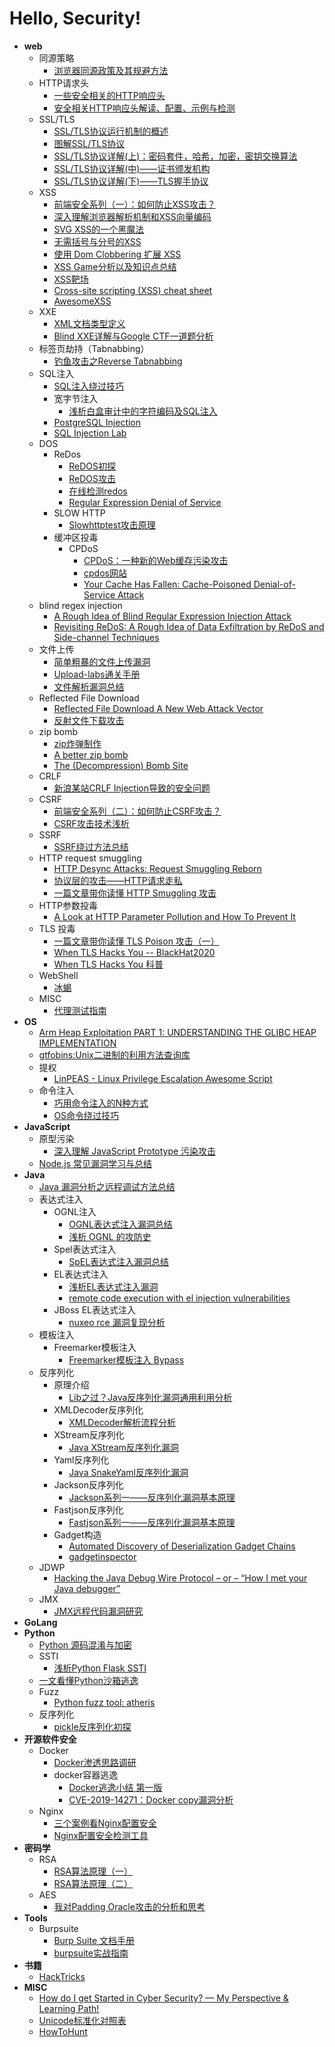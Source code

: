 # Hello, Security!

- **web**
  - 同源策略
    - [浏览器同源政策及其规避方法](https://www.ruanyifeng.com/blog/2016/04/same-origin-policy.html)
  - HTTP请求头
    - [一些安全相关的HTTP响应头](https://imququ.com/post/web-security-and-response-header.html)
    - [安全相关HTTP响应头解读、配置、示例与检测](https://xz.aliyun.com/t/7202)
  - SSL/TLS
    - [SSL/TLS协议运行机制的概述](http://www.ruanyifeng.com/blog/2014/02/ssl_tls.html)
    - [图解SSL/TLS协议](http://www.ruanyifeng.com/blog/2014/09/illustration-ssl.html)
    - [SSL/TLS协议详解(上)：密码套件，哈希，加密，密钥交换算法](https://xz.aliyun.com/t/2526)
    - [SSL/TLS协议详解(中)——证书颁发机构](https://xz.aliyun.com/t/2530)
    - [SSL/TLS协议详解(下)——TLS握手协议](https://xz.aliyun.com/t/2531)
  - XSS
    - [前端安全系列（一）：如何防止XSS攻击？](https://tech.meituan.com/2018/09/27/fe-security.html)
    - [深入理解浏览器解析机制和XSS向量编码](http://bobao.360.cn/learning/detail/292.html)
    - [SVG XSS的一个黑魔法](https://www.hackersb.cn/hacker/85.html)
    - [无需括号与分号的XSS](https://www.anquanke.com/post/id/178610)
    - [使用 Dom Clobbering 扩展 XSS](https://xz.aliyun.com/t/7329)
    - [XSS Game分析以及知识点总结](https://www.freebuf.com/articles/web/245209.html)
    - [XSS靶场](http://prompt.ml/4)
    - [Cross-site scripting (XSS) cheat sheet](https://portswigger.net/web-security/cross-site-scripting/cheat-sheet)
    - [AwesomeXSS](https://github.com/s0md3v/AwesomeXSS)
  - XXE
    - [XML文档类型定义](http://210.34.136.253:8488/XML_Study_New/Chapter4.htm)
    - [Blind XXE详解与Google CTF一道题分析](https://www.freebuf.com/vuls/207639.html)
  - 标签页劫持（Tabnabbing）
    - [钓鱼攻击之Reverse Tabnabbing](https://xz.aliyun.com/t/7080)
  - SQL注入
    - [SQL注入绕过技巧](http://byd.dropsec.xyz/2016/08/01/SQL-Injection%E7%BB%95%E8%BF%87%E6%8A%80%E5%B7%A7/)
    - 宽字节注入
      - [浅析白盒审计中的字符编码及SQL注入](https://www.leavesongs.com/PENETRATION/mutibyte-sql-inject.html)
    - [PostgreSQL Injection](https://evi1cg.me/archives/PostgreSQL-Injection.html)
    - [SQL Injection Lab](https://tryhackme.com/room/sqlilab)
  - DOS
    - ReDos
      - [ReDOS初探](http://www.lmxspace.com/2019/02/16/ReDOS%E5%88%9D%E6%8E%A2/)
      - [ReDOS攻击](https://lingwu111.github.io/ReDOS.html)
      - [在线检测redos](http://redos-checker.surge.sh/)
      - [Regular Expression Denial of Service](https://www.checkmarx.com/wp-content/uploads/2015/03/ReDoS-Attacks.pdf)
    - SLOW HTTP 
      - [Slowhttptest攻击原理](https://cloud.tencent.com/developer/article/1180216)
    - 缓冲区投毒
      - CPDoS
        - [CPDoS：一种新的Web缓存污染攻击](https://www.anquanke.com/post/id/189507)
        - [cpdos网站](https://cpdos.org/)
        - [Your Cache Has Fallen: Cache-Poisoned Denial-of-Service Attack](https://cpdos.org/paper/Your_Cache_Has_Fallen__Cache_Poisoned_Denial_of_Service_Attack__Preprint_.pdf)
  - blind regex injection
    - [A Rough Idea of Blind Regular Expression Injection Attack](https://diary.shift-js.info/blind-regular-expression-injection/)
    - [Revisiting ReDoS: A Rough Idea of Data Exfiltration by ReDoS and Side-channel Techniques](https://speakerdeck.com/lmt_swallow/revisiting-redos-a-rough-idea-of-data-exfiltration-by-redos-and-side-channel-techniques)
  - 文件上传
    - [简单粗暴的文件上传漏洞](https://paper.seebug.org/560/)
    - [Upload-labs通关手册](https://xz.aliyun.com/t/2435)
    - [文件解析漏洞总结](https://www.smi1e.top/%E6%96%87%E4%BB%B6%E8%A7%A3%E6%9E%90%E6%BC%8F%E6%B4%9E%E6%80%BB%E7%BB%93/)
  - Reflected File Download
    - [Reflected File Download A New Web Attack Vector](https://www.wooyaa.me/download/RFD.pdf)
    - [反射文件下载攻击](https://wooyaa.me/archives/RFD-Attack)
  - zip bomb
    - [zip炸弹制作](https://github.com/abdulfatir/ZipBomb)
    - [A better zip bomb](https://zerosun.top/2019/07/07/A-better-zip-bomb/)
    - [The (Decompression) Bomb Site](https://bomb.codes/)
  - CRLF
    - [新浪某站CRLF Injection导致的安全问题](https://www.leavesongs.com/PENETRATION/Sina-CRLF-Injection.html)
  - CSRF
    - [前端安全系列（二）：如何防止CSRF攻击？](https://tech.meituan.com/2018/10/11/fe-security-csrf.html)
    - [CSRF攻击技术浅析](https://xz.aliyun.com/t/8186)
  - SSRF
    - [SSRF绕过方法总结](http://byd.dropsec.xyz/2017/11/21/SSRF%E7%BB%95%E8%BF%87%E6%96%B9%E6%B3%95%E6%80%BB%E7%BB%93/)
  - HTTP request smuggling
    - [HTTP Desync Attacks: Request Smuggling Reborn](https://portswigger.net/research/http-desync-attacks-request-smuggling-reborn#top)
    - [协议层的攻击——HTTP请求走私](https://paper.seebug.org/1048/)
    - [一篇文章带你读懂 HTTP Smuggling 攻击](https://xz.aliyun.com/t/6878#toc-16)
  - HTTP参数投毒
    - [A Look at HTTP Parameter Pollution and How To Prevent It](https://securityintelligence.com/posts/how-to-prevent-http-parameter-pollution/) 
  - TLS 投毒
    - [一篇文章带你读懂 TLS Poison 攻击（一）](https://mp.weixin.qq.com/s/tAba3-qb5YGtlzH7y6PFvg)
    - [When TLS Hacks You -- BlackHat2020](http://zeroyu.xyz/2020/08/11/When-TLS-Hacks-You-BlackHat2020/)
    - [When TLS Hacks You 科普](https://mp.weixin.qq.com/s/-NABL-xz1Allxr6SKGiYcQ)
  - WebShell
    - [冰蝎](https://github.com/rebeyond/Behinder)
  - MISC
    - [代理测试指南](https://github.com/GrrrDog/weird_proxies)
- **OS**
  - [Arm Heap Exploitation
PART 1: UNDERSTANDING THE GLIBC HEAP IMPLEMENTATION](https://azeria-labs.com/heap-exploitation-part-1-understanding-the-glibc-heap-implementation/)
  - [gtfobins:Unix二进制的利用方法查询库](https://gtfobins.github.io/)
  - 提权
    - [LinPEAS - Linux Privilege Escalation Awesome Script](https://github.com/carlospolop/privilege-escalation-awesome-scripts-suite/tree/master/linPEAS)
  - 命令注入
    - [巧用命令注入的N种方式](https://mp.weixin.qq.com/s/Hm6TiLHiAygrJr-MGRq9Mw)
    - [OS命令绕过技巧](https://github.com/swisskyrepo/PayloadsAllTheThings/tree/master/Command%20Injection)
- **JavaScript**
  - 原型污染
    - [深入理解 JavaScript Prototype 污染攻击](https://www.leavesongs.com/PENETRATION/javascript-prototype-pollution-attack.html)
  - [Node.js 常见漏洞学习与总结](https://threezh1.com/2020/01/30/NodeJsVulns/)
- **Java**
  - [Java 漏洞分析之远程调试方法总结](https://paper.seebug.org/1316/#weblogicdocker)
  - 表达式注入
    - OGNL注入
      - [OGNL表达式注入漏洞总结](https://www.mi1k7ea.com/2020/03/16/OGNL%E8%A1%A8%E8%BE%BE%E5%BC%8F%E6%B3%A8%E5%85%A5%E6%BC%8F%E6%B4%9E%E6%80%BB%E7%BB%93/#0x03-OGNL%E8%A1%A8%E8%BE%BE%E5%BC%8F%E6%B3%A8%E5%85%A5%E6%BC%8F%E6%B4%9E)
      - [浅析 OGNL 的攻防史](https://paper.seebug.org/794/)
    - Spel表达式注入
      - [SpEL表达式注入漏洞总结](https://www.mi1k7ea.com/2020/01/10/SpEL%E8%A1%A8%E8%BE%BE%E5%BC%8F%E6%B3%A8%E5%85%A5%E6%BC%8F%E6%B4%9E%E6%80%BB%E7%BB%93/)
    - EL表达式注入
      - [浅析EL表达式注入漏洞](https://xz.aliyun.com/t/7692)
      - [remote code execution with el injection vulnerabilities](https://www.exploit-db.com/docs/english/46303-remote-code-execution-with-el-injection-vulnerabilities.pdf)
    - JBoss EL表达式注入
      - [nuxeo rce 漏洞复现分析](https://xz.aliyun.com/t/3352)
  - 模板注入
    - Freemarker模板注入
      - [Freemarker模板注入 Bypass](https://mp.weixin.qq.com/s/8YIVWtdqCAVPKaLXEZtFkg)
  - 反序列化
    - 原理介绍
      - [Lib之过？Java反序列化漏洞通用利用分析](https://blog.chaitin.cn/2015-11-11_java_unserialize_rce/)
    - XMLDecoder反序列化
      - [XMLDecoder解析流程分析](https://xz.aliyun.com/t/5069)
    - XStream反序列化
      - [Java XStream反序列化漏洞](https://www.mi1k7ea.com/2019/10/21/XStream%E5%8F%8D%E5%BA%8F%E5%88%97%E5%8C%96%E6%BC%8F%E6%B4%9E/)
    - Yaml反序列化
      - [Java SnakeYaml反序列化漏洞](https://www.mi1k7ea.com/2019/11/29/Java-SnakeYaml%E5%8F%8D%E5%BA%8F%E5%88%97%E5%8C%96%E6%BC%8F%E6%B4%9E/)
    - Jackson反序列化
      - [Jackson系列一——反序列化漏洞基本原理](https://www.mi1k7ea.com/2019/11/13/Jackson%E7%B3%BB%E5%88%97%E4%B8%80%E2%80%94%E2%80%94%E5%8F%8D%E5%BA%8F%E5%88%97%E5%8C%96%E6%BC%8F%E6%B4%9E%E5%9F%BA%E6%9C%AC%E5%8E%9F%E7%90%86/)
    - Fastjson反序列化
      - [Fastjson系列一——反序列化漏洞基本原理](https://www.mi1k7ea.com/2019/11/03/Fastjson%E7%B3%BB%E5%88%97%E4%B8%80%E2%80%94%E2%80%94%E5%8F%8D%E5%BA%8F%E5%88%97%E5%8C%96%E6%BC%8F%E6%B4%9E%E5%9F%BA%E6%9C%AC%E5%8E%9F%E7%90%86/)
    - Gadget构造
      - [Automated Discovery of
Deserialization Gadget Chains](https://i.blackhat.com/us-18/Thu-August-9/us-18-Haken-Automated-Discovery-of-Deserialization-Gadget-Chains.pdf)
      - [gadgetinspector](https://github.com/JackOfMostTrades/gadgetinspector)
  - JDWP
    - [Hacking the Java Debug Wire Protocol – or – “How I met your Java debugger”](https://ioactive.com/hacking-java-debug-wire-protocol-or-how/)
  - JMX
    - [JMX远程代码漏洞研究](https://www.freebuf.com/vuls/231132.html)
- **GoLang**
- **Python**
  - [Python 源码混淆与加密](https://mp.weixin.qq.com/s/LmxdXRjMCOIisQzCISBoGw)
  - SSTI
    - [浅析Python Flask SSTI](https://www.mi1k7ea.com/2019/06/02/%E6%B5%85%E6%9E%90Python-Flask-SSTI/)
  - [一文看懂Python沙箱逃逸](https://www.freebuf.com/articles/system/203208.html)
  - Fuzz
    - [Python fuzz tool: atheris](https://github.com/google/atheris)
  - 反序列化
    - [pickle反序列化初探](https://xz.aliyun.com/t/7436)
- **开源软件安全**
  - Docker
    - [Docker渗透思路调研](https://forum.90sec.com/t/topic/1338)
    - docker容器逃逸
      - [Docker逃逸小结 第一版](https://xz.aliyun.com/t/7881)
      - [CVE-2019-14271：Docker copy漏洞分析](https://xz.aliyun.com/t/6806)
  - Nginx
    - [三个案例看Nginx配置安全](https://www.leavesongs.com/PENETRATION/nginx-insecure-configuration.html) 
    - [Nginx配置安全检测工具](https://github.com/yandex/gixy)
- **密码学**
  - RSA
    - [RSA算法原理（一）](https://www.ruanyifeng.com/blog/2013/06/rsa_algorithm_part_one.html)
    - [RSA算法原理（二）](https://www.ruanyifeng.com/blog/2013/07/rsa_algorithm_part_two.html)
  - AES
    - [我对Padding Oracle攻击的分析和思考](https://www.freebuf.com/articles/web/15504.html)
- **Tools**
  - Burpsuite
    - [Burp Suite 文档手册](https://www.bookstack.cn/read/BurpSuite/AuthKey.MD)
    - [burpsuite实战指南](https://t0data.gitbooks.io/burpsuite/content/chapter6.html)
- **书籍**
    - [HackTricks](https://book.hacktricks.xyz/)
- **MISC**
  - [How do I get Started in Cyber Security? — My Perspective & Learning Path!](https://hbothra22.medium.com/how-do-i-get-started-in-cyber-security-my-perspective-learning-path-b53065189ba5)
  - [Unicode标准化对照表](https://appcheck-ng.com/wp-content/uploads/unicode_normalization.html)
  - [HowToHunt](https://kathan19.gitbook.io/howtohunt/)
